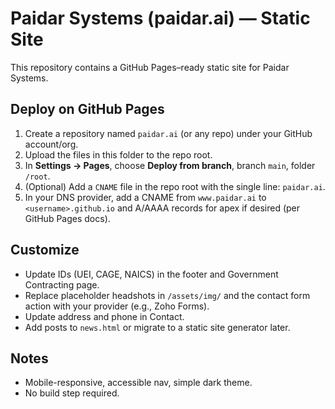 # Paidar Systems (paidar.ai) — Static Site

This repository contains a GitHub Pages–ready static site for Paidar Systems.

## Deploy on GitHub Pages
1. Create a repository named `paidar.ai` (or any repo) under your GitHub account/org.
2. Upload the files in this folder to the repo root.
3. In **Settings → Pages**, choose **Deploy from branch**, branch `main`, folder `/root`.
4. (Optional) Add a `CNAME` file in the repo root with the single line: `paidar.ai`.
5. In your DNS provider, add a CNAME from `www.paidar.ai` to `<username>.github.io` and A/AAAA records for apex if desired (per GitHub Pages docs).

## Customize
- Update IDs (UEI, CAGE, NAICS) in the footer and Government Contracting page.
- Replace placeholder headshots in `/assets/img/` and the contact form action with your provider (e.g., Zoho Forms).
- Update address and phone in Contact.
- Add posts to `news.html` or migrate to a static site generator later.

## Notes
- Mobile-responsive, accessible nav, simple dark theme.
- No build step required.
